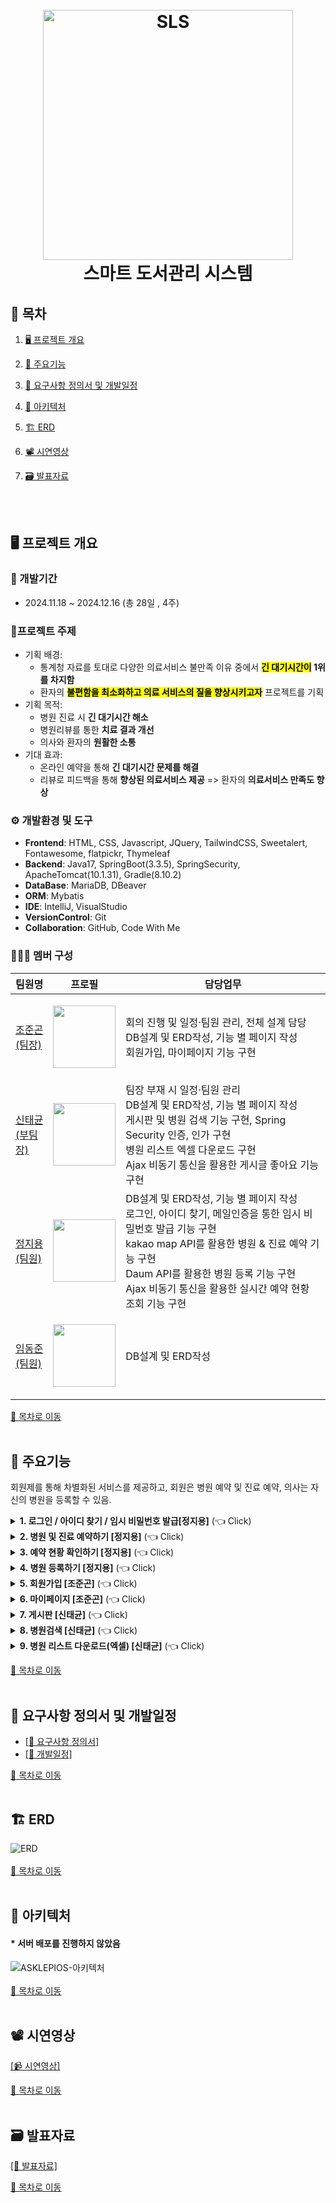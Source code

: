 <h1 align="center">
  <br>
  <img src="https://github.com/user-attachments/assets/97065847-e43e-414e-9a64-59315010fc1b" alt="SLS" width="400">
  <br>
  스마트 도서관리 시스템
  <br>
</h1>

## 📌 목차
1. [🖥️ 프로젝트 개요](#%EF%B8%8F-프로젝트-개요)
2. [📕 주요기능](#-주요기능)
3. [📖 요구사항 정의서 및 개발일정](#-요구사항-정의서-및-개발일정)
4. [🔧 아키텍처](#-아키텍처)
5. [🏗️ ERD](#%EF%B8%8F-erd)
6. [📽️ 시연영상](#%EF%B8%8F-시연영상)
7. [🗃️ 발표자료](#%EF%B8%8F-발표자료)

      <br><br>

## 🖥️ 프로젝트 개요
### :calendar: 개발기간
  - 2024.11.18 ~ 2024.12.16 (총 28일 , 4주)

### 🔖프로젝트 주제
  - 기획 배경: <br>
    - 통계청 자료를 토대로 다양한 의료서비스 불만족 이유 중에서 <strong><mark>긴 대기시간이</mark> 1위를 차지함</strong>
    - 환자의 <strong><mark>불편함을 최소화하고 의료 서비스의 질을 향상시키고자</mark></strong> 프로젝트를 기획
  - 기획 목적: <br>
    - 병원 진료 시 <strong>긴 대기시간 해소</strong>
    - 병원리뷰를 통한 <strong>치료 결과 개선</strong>
    - 의사와 환자의 <strong>원활한 소통</strong>
  - 기대 효과: <br>
    - 온라인 예약을 통해 <strong>긴 대기시간 문제를 해결</strong>
    - 리뷰로 피드백을 통해 <strong>향상된 의료서비스 제공</strong> => 환자의 <strong>의료서비스 만족도 향상</strong>
    
### ⚙️ 개발환경 및 도구
  - **Frontend**: HTML, CSS, Javascript, JQuery, TailwindCSS, Sweetalert, Fontawesome, flatpickr, Thymeleaf
  - **Backend**: Java17, SpringBoot(3.3.5), SpringSecurity, ApacheTomcat(10.1.31), Gradle(8.10.2)
  - **DataBase**: MariaDB, DBeaver
  - **ORM**: Mybatis
  - **IDE**: IntelliJ, VisualStudio
  - **VersionControl**: Git
  - **Collaboration**: GitHub, Code With Me
### 🧑‍🤝‍🧑 멤버 구성
|팀원명|프로필|담당업무|
|---|---|---|
|[조준곤<br>(팀장)](https://github.com/Jungon-Jo)|<p align="center"><img src="https://avatars.githubusercontent.com/u/174285554?v=4" width="100"></p>|회의 진행 및 일정·팀원 관리, 전체 설계 담당<br>DB설계 및 ERD작성, 기능 별 페이지 작성<br>회원가입, 마이페이지 기능 구현|
|[신태균<br>(부팀장)](https://github.com/Taekyun131)|<p align="center"><img src="https://avatars.githubusercontent.com/u/174299045?v=4" width="100"></p>|팀장 부재 시 일정·팀원 관리<br>DB설계 및 ERD작성, 기능 별 페이지 작성<br>게시판 및 병원 검색 기능 구현, Spring Security 인증, 인가 구현<br> 병원 리스트 엑셀 다운로드 구현<br>Ajax 비동기 통신을 활용한 게시글 좋아요 기능 구현 |
|[정지용<br>(팀원)](https://github.com/98jiyong)|<p align="center"><img src="https://avatars.githubusercontent.com/u/119985920?v=4" width="100"></p>|DB설계 및 ERD작성, 기능 별 페이지 작성<br>로그인, 아이디 찾기, 메일인증을 통한 임시 비밀번호 발급 기능 구현 <br>kakao map API를 활용한 병원 & 진료 예약 기능 구현<br>Daum API를 활용한 병원 등록 기능 구현<br>Ajax 비동기 통신을 활용한 실시간 예약 현황 조회 기능 구현 |
|[임동준<br>(팀원)](https://github.com/NAGABARA)|<p align="center"><img src="https://avatars.githubusercontent.com/u/174768701?v=4" width="100"></p>|DB설계 및 ERD작성|

[📌 목차로 이동](#-목차)
<br><br>

## 📕 주요기능
회원제를 통해 차별화된 서비스를 제공하고, 회원은 병원 예약 및 진료 예약, 의사는 자신의 병원을 등록할 수 있음.

<details>
  <summary><b>1. 로그인 / 아이디 찾기 / 임시 비밀번호 발급[정지용]</b> (👈 Click)</summary>
  <br>
  <div markdown="1">
    <h3>로그인</h3>
    <ol>
      <li>회원제를 통한 ¹퀵메뉴 및 ²실시간 예약 순위 정보를 제공하여 차별화된 서비스를 구현.</li>
      <img src="https://github.com/user-attachments/assets/1c67cf2b-a618-450d-a810-eb21dbb53cc4" width="600" alt="로그인1"><br><br>
      <li>Security를 활용하여 로그인.
      <ul>
      <li>모든 정보를 올바르게 입력해야만 로그인이 가능하며,</li>
      <li>실패 시 => Config의 오류 메시지를 받아서 View로 반환.</li>
      </ul>
      </li>
      <img src="https://github.com/user-attachments/assets/463491af-6e48-453c-9a22-54d1251ebae9" width="400" alt="로그인2"><br><br>
      <li>성공 시 => 퀵메뉴 및 실시간 예약순위를 확인할 수 있고, 회원별 기능 사용 가능.</li>
      <img src="https://github.com/user-attachments/assets/059796e1-9c9e-4d18-b0d4-99c80df947cc" width="600" alt="로그인3">
    </ol>
    <br>
    <h3>아이디 찾기</h3>
    <ul>
      <li>회원은 이름과 주민등록번호를 입력해 아이디를 찾을 수 있음.</li>
      <li>필수정보를 입력하지 않으면 경고문이 나타나며, 아이디를 찾을 수 없음.</li>
      <img src="https://github.com/user-attachments/assets/0889b60c-462a-4440-90f3-4d8e14a5d150" alt="아이디 찾기1"><br><br>
      <li>실패 시 => 입력한 정보가 일치하지 않다는 경고문이 나타남.</li>
      <img src="https://github.com/user-attachments/assets/06cbbb4a-86dc-4b0c-b1ee-ef8d77714210" width="400" alt="아이디 찾기2"><br><br>
      <li>성공 시 => 마스킹 된 자신의 아이디를 확인할 수 있음.</li>
      <img src="https://github.com/user-attachments/assets/beb7d563-a136-417e-bf86-5fbe07f91a68" width="400" alt="아이디 찾기3">
    </ul>
    <br>
    <h3>임시 비밀번호 발급</h3>
    <ul>
      <li>메일을 통해 일회용 인증코드를 전송하여 본인확인 후 임시 비밀번호를 발급 받을 수 있음.</li>
      <img src="https://github.com/user-attachments/assets/38c7def0-34c7-4095-a05c-550ad51ddc11" alt="임시 비밀번호 발급1"><br><br>
      <li>회원가입시 입력한 아이디와 이메일이 일치해야 이메일 인증이 가능.</li>
      <img src="https://github.com/user-attachments/assets/bde7edff-1a37-4656-9a61-8a405a23ddfc" width="400" alt="임시 비밀번호 발급2"><br><br>
      <li>인증코드를 통한 인증번호 확인 후 임시 비밀번호 발급 가능.</li>
      <img src="https://github.com/user-attachments/assets/3cbf7e9c-e6eb-4176-92b3-c4cc50f88ed8" width="400" alt="임시 비밀번호 발급3">
    </ul>
  </div>
</details>

<details>
  <summary><b>2. 병원 및 진료 예약하기 [정지용]</b> (👈 Click)</summary>
  <br>
  <div markdown="1">
    <h3>병원 예약</h3>
    <ul>
      <li>초기화면</li>
      <ul>
        <li>초기화면은 리스트와 지도에 아무것도 표시되지 않음</li>
        <li>위치 정보 제공 동의 시 사용자 위치 중심으로 맵과 리스트에 병원을 제공</li>
      </ul>
      <img src="https://github.com/user-attachments/assets/1dd32c0f-0f16-4dd9-8cbf-d32564b75ea9" width="600" alt="예약1"><br><br>
      <li>병원 클릭 시</li>
      <ul>
        <li>해당 병원이 플랫폼에 등록돼있으면 예약하기 버튼을 표시</li>
        <li>해당 병원에 마커 클릭시 도착지를 자동 입력하여 길찾기 서비스 제공</li>
        <li>사용자는 손쉽게 출발지를 입력해 길을 찾을 수 있음.</li>
      </ul>
      <img src="https://github.com/user-attachments/assets/adc218c4-9c2a-4026-ac0d-61344dbd3ad8" width="600" alt="예약2"><br><br>
      <li>병원 검색 시</li>
      <ul>
        <li>지역 검색 시 해당 지역 중심으로 병원 정보를 제공</li>
        <li>키워드 검색을 통해 원하는 지역의 진료과목 또한 검색 가능</li>
      </ul>
      <img src="https://github.com/user-attachments/assets/8a64423c-281a-48d2-b041-6c4d8b539f3b" width="600" alt="예약3"><br><br>
    </ul>
    <h3>병원 예약 및 진료 예약</h3>
    <ul>
      <li>예약하기 버튼 클릭 시</li>
      <ul>
        <li>예약하기 버튼 클릭 시 해당 병원에 대한 상세정보를 확인할 수 있음.</li>
        <li>해당 병원 정보를 확인한 후 원하는 의사를 선택해 예약 가능</li>
        <li>예약 시 선택한 병원, 담당 의사, 사용자 정보가 자동으로 입력됨.</li>
      </ul>
      <img src="https://github.com/user-attachments/assets/354e9ea3-5823-4d0d-9c4c-d86d7c389480" width="600" alt="예약4"><br><br>
    </ul>
    <br>
      <h3>진료 예약</h3>
      <ul>
      <li>진료 예약 시</li>
      <ul>
        <li>날짜 선택 시 해당 날짜에 예약 가능한 시간대 확인 가능</li>
        <li>이미 예약된 시간은 예약이 불가능하도록 선택 불가능</li>
        <li>회원은 원하는 시간대 및 간단한 메모를 작성한 후 예약을 진행</li>
      </ul>
      <img src="https://github.com/user-attachments/assets/e0ecb3f5-5f4f-4efb-87c1-0b10e897d483" width="600" alt="예약5">
    </ul>
    <br>
  </div>
</details>

<details>
  <summary><b>3. 예약 현황 확인하기 [정지용]</b> (👈 Click)</summary>
  <br>
  <h3>예약현황 확인</h3>
  <ul>
    <li>회원은 자신이 예약한 내용을 예약 현황을 통해 확인할 수 있음.</li>
    <img src="https://github.com/user-attachments/assets/99385c2f-ed6e-4043-af39-04ec53be4ddf" width="600" alt="예약현황 확인1">
  </ul>
  <br>
  <ul>
    <li>예약 현황을 클릭 시 현재 내가 예약한 진료의 상태를 확인할 수 있음(대기 / 거절 / 승인).</li>
    <img src="https://github.com/user-attachments/assets/7b0e7d69-b2d4-4604-b4c0-3d481ea4b621" width="600" alt="예약현황 확인2">
  </ul>
  <br>
  <ul>
    <li>담당 의사가 진료 상태를 변경하면 실시간으로 회원의 예약 현황에서도 상태가 변경됨.<br>
    => <b>담당 의사는 진료 시간에 맞춰 다음 환자의 예약 상태를 알맞게 변경 가능.</b></li>
    <img src="https://github.com/user-attachments/assets/59805f57-9b68-43fe-91b8-3122348d21bd" width="600" alt="예약현황 확인3">
  </ul>
</details>

<details>
  <summary><b>4. 병원 등록하기 [정지용]</b> (👈 Click)</summary>
  <br>
  <h3>병원 등록</h3>
  <ul>
    <li>초기 화면</li>
    <ul>
      <li>의사는 병원 등록을 통해 병원을 등록할 수 있음.</li>
    </ul>
    <img src="https://github.com/user-attachments/assets/ef42a354-559c-4c9b-b2e8-645f870e47fb" width="600" alt="병원 등록하기1">
  </ul>
  <br>
  <ul>
    <li>중복 확인</li>
    <ul>
      <li>기존에 이미 등록된 병원이라면, 경고 문구를 표시하고 등록이 불가.</li>
    </ul>
    <img src="https://github.com/user-attachments/assets/544b8eb7-03b4-421d-83e4-f97c35422224" width="600" alt="병원 등록하기2">
  </ul>
  <br>
  <ul>
    <li>중복 확인</li>
    <ul>
      <li>신규 병원이라면, 확인 문구를 표시하고 상세 주소칸이 활성화됨.</li>
    </ul>
    <img src="https://github.com/user-attachments/assets/2da9e553-2178-4b8c-a689-91ba2a50a9e5" width="600" alt="병원 등록하기3">
  </ul>
  <br>
  <ul>
    <li>병원 등록</li>
    <ul>
      <li>병원에 대한 상세정보를 입력한 후 병원 등록.</li>
    </ul>
    <img src="https://github.com/user-attachments/assets/d9a06743-226c-49d2-a127-cbf3791d1e9a" width="600" alt="병원 등록하기4">
  </ul>
  <br>
  <ul>
    <li>등록된 병원 확인</li>
    <ul>
      <li>병원 검색을 통해 병원이 잘 등록됐는지 조회.</li>
    </ul>
    <img src="https://github.com/user-attachments/assets/44b94cff-5de6-4061-b831-099d816ba83e" width="600" alt="병원 등록하기5">
  </ul>
</details>

<details>
  <summary><b>5. 회원가입 [조준곤]</b> (👈 Click)</summary>
  <br>
  <h3>회원가입</h3>
  <ol>
    <li>약관 동의를 진행한 후 회원가입을 할 수 있음</li>
    <ul>
      <li>약관을 모두 동의하지 않고 회원가입을 진행하면 경고창이 뜸</li>
      <li>모든 약관을 동의할 시, 상단에 전체 체크 버튼이 활성화됨</li>
    </ul>
    <img src="https://github.com/user-attachments/assets/e21ef9d4-1a1a-4337-b217-ffa9205f47b8" width="600" alt="회원가입1"><br><br>
    <li>원하는 아이디 및 비밀번호를 입력하여 계정을 생성</li>
    <ul>
      <li>아이디 중복 확인을 통해 사용할 수 있는지 확인</li>
      <li>비밀번호 재입력을 통한 비밀번호 확인.</li>
    </ul>
    <img src="https://github.com/user-attachments/assets/4ef28dc5-694f-45b4-a6c6-958352b1d083" width="600" alt="회원가입2"><br><br>
    <li>이메일 인증을 통한 무결성과 보안을 보장.</li>
    <img src="https://github.com/user-attachments/assets/4b74c3e9-bc2a-4962-9456-87e0860c9b8e" width="600" alt="회원가입3"><br><br>
    <li>주소 및 프로필 사진을 첨부하여 회원가입 완료</li>
    <ul>
      <li>다음 주소검색 API를 사용해 주소를 입력</li>
      <li>사진 첨부를 통해 프로필 사진 설정 가능</li>
    </ul>
    <img src="https://github.com/user-attachments/assets/20a15c01-e6f8-4131-b6ff-0adf5f8e433d" width="600" alt="회원가입4"><br><br>
    <li>가입대상이 의사라면 추가작성을 통해 소속된 병원 및 경력 설정</li>
    <ul>
      <li>병원 검색을 통해 자신이 소속된 병원을 클릭해 병원코드 설정</li>
      <li>상세정보에 표시될 진료과목, 경력 및 학력을 작성해 회원가입 완료</li>
    </ul>
    <img src="https://github.com/user-attachments/assets/cc51ace0-8740-4f37-b1a6-e6fad736a43e" width=
    "600" alt="회원가입5">
  </ol>
</details>

<details>
  <summary><b>6. 마이페이지 [조준곤]</b> (👈 Click)</summary>
  <br>
  <h3>마이페이지</h3>
  <ul>
    <li>비밀번호 변경</li>
    <ul>
      <li>만약 임시 비밀번호를 발급받았다면, 마이페이지를 통해 비밀번호를 변경할 수 있음</li>
    </ul>
    <img src="https://github.com/user-attachments/assets/45bae6a9-d601-4e96-acd7-919ee350eb60" width="600" alt="마이페이지1">
  </ul>
  <ul>
    <li>사진 수정</li>
    <ul>
      <li>변경하고 싶은 사진을 첨부하면 미리보기를 통해 사진을 확인할 수 있음</li>
    </ul>
    <img src="https://github.com/user-attachments/assets/b5bbc0ad-5baa-4f48-a9f0-a61f061535c4" width="600" alt="마이페이지2">
  </ul>
  <ul>
    <li>의사정보 수정</li>
    <ul>
      <li>의사가 이직할 시, 의사정보 수정을 통해 이직한 병원의 정보를 입력할 수 있음</li>
    </ul>
    <img src="https://github.com/user-attachments/assets/e367ce17-9043-4067-a387-fc5bfd8c9ef5" width="600" alt="마이페이지3">
  </ul>
  <ul>
    <li>수정된 정보확인</li>
    <ul>
      <li>저장한 후 마이페이지를 확인해 수정된 정보가 잘 입력된 것을 확인할 수 있음</li>
    </ul>
    <img src="https://github.com/user-attachments/assets/10499b2c-36d4-4e38-afef-3b35d4d4ebdd" width="600" alt="마이페이지4">
  </ul>
</details>

<details>
  <summary><b>7. 게시판 [신태균]</b> (👈 Click)</summary>
  <br>
  <h3>게시판 구현 - 동영상 편집 미완료</h3>
  <ul>
    <li>추후에 영상 편집이 완료되면 업데이트 예정</li>
    <img src="https://github.com/user-attachments/assets/39d75804-9928-4a84-8a48-0e0a1687e37d" width="600" alt="준비중">
  </ul>
  <br>
</details>

<details>
  <summary><b>8. 병원검색 [신태균]</b> (👈 Click)</summary>
  <br>
  <h3>병원 검색</h3>
  <ul>
    <li>키워드로 검색</li>
    <ul>
      <li>네비게이션에 있는 진료과목을 선택해 등록돼있는 병원 검색 가능</li>
      <li>특정 키워드를 검색해 키워드가 포함된 병원 검색 가능</li>
    </ul>
    <img src="https://github.com/user-attachments/assets/2ee20b53-7def-46ab-baec-e4636d30b490" width="600" alt="병원검색1">
  </ul>
  <br>
  <ul>
    <li>지역으로 검색</li>
    <ul>
      <li>검색어에 지역을 입력해 해당 지역에 등록돼있는 병원 검색 가능</li>
    </ul>
    <img src="https://github.com/user-attachments/assets/c1d45feb-d1ee-4a1b-b6a1-542827b9f1b8" width="600" alt="병원검색2">
  </ul>
  <br>
  <ul>
    <li>중복 필터 검색</li>
    <ul>
      <li>해당 지역에 대한 검색 후 진료과목을 선택해 중복 필터링 가능</li>
      <li>해당 지역에 원하는 진료과목을 필터링해 검색 가능</li>
    </ul>
    <img src="https://github.com/user-attachments/assets/27984cd6-f2fc-4ae4-a918-a4711fb454aa" width="600" alt="병원검색3">
  </ul>
  <br>
  <ul>
    <li>진료중인 병원 필터링</li>
    <ul>
      <li>현재시간을 기준으로 등록돼있는 병원 중 진료중인 병원 검색 가능</li>
      <li>현재시간 18시 10분을 기준으로 진료중인 병원을 필터링하여 검색 가능</li>
    </ul>
    <img src="https://github.com/user-attachments/assets/010518dc-24b6-489a-9332-2f87cbdedfe6" width="600" alt="병원검색4">
  </ul>
  <br>
  <ul>
    <li>주말 진료 여부</li>
    <ul>
      <li>등록돼있는 병원 중 주말 진료를 하는 병원을 필터링해 검색 가능</li>
    </ul>
    <img src="https://github.com/user-attachments/assets/0f090105-453a-4066-a1de-1f131b867f20" width="600" alt="병원검색5">
  </ul>
  <br>
  <ul>
    <li>병원 상세정보 확인</li>
    <ul>
      <li>검색한 병원을 클릭하면 해당 병원에 대한 상세정보를 확인할 수 있음</li>
      <li>또한, 상세정보에서 담당의사를 선택해 해당병원의 진료예약 가능</li>
    </ul>
    <img src="https://github.com/user-attachments/assets/e6d92172-9095-4460-a242-d349ab1f723e" width="600" alt="병원검색6">
  </ul>
</details>

<details>
  <summary><b>9. 병원 리스트 다운로드(엑셀) [신태균]</b> (👈 Click)</summary>
  <br>
  <h3>병원 리스트 다운로드 - 엑셀</h3>
  <ul>
    <li>병원 리스트 다운로드 - 비회원</li>
    <ul>
      <li>해당 기능은 회원만 제공하기 때문에 비회원 클릭 시, 로그인 세션으로 이동</li>
    </ul>
    <img src="https://github.com/user-attachments/assets/a458015d-b12e-496b-a722-8dbf1bfd7260" width="600" alt="엑셀다운로드">
  </ul>
  <br>
  <ul>
    <li>병원 리스트 다운로드 - 회원</li>
    <ul>
      <li>엑셀 다운로드 클릭 시, 병원들에 대한 정보를 엑셀로 다운로드하여 확인할 수 있음</li>
    </ul>
    <img src="https://github.com/user-attachments/assets/a96d74a1-3560-4fa5-b9d2-599438db2a5e" width="600" alt="엑셀다운로드">
  </ul>
</details>

[📌 목차로 이동](#-목차)
<br><br>

## 📖 요구사항 정의서 및 개발일정
- [[📑 요구사항 정의서]](https://docs.google.com/spreadsheets/d/1319HK6tojzy0Jqov5cYQ1aQAfhmJnO5vXLnDfRDZolg/edit?gid=1651580600#gid=1651580600)
- [[📑 개발일정]](https://docs.google.com/spreadsheets/d/1319HK6tojzy0Jqov5cYQ1aQAfhmJnO5vXLnDfRDZolg/edit?gid=0#gid=0)<br>

[📌 목차로 이동](#-목차)
<br><br>

## 🏗️ ERD
![ERD](https://github.com/user-attachments/assets/e66666d7-eba0-4379-90ce-0ee20c9d1959)<br><br>
[📌 목차로 이동](#-목차)
<br><br>

## 🔧 아키텍처
####  * 서버 배포를 진행하지 않았음
![ASKLEPIOS-아키텍처](https://github.com/user-attachments/assets/0b231397-9dd7-4294-8ad1-f8ab88823976)<br><br>
[📌 목차로 이동](#-목차)
<br><br>

## 📽️ 시연영상
[[📹 시연영상]](https://www.youtube.com/watch?v=W2Vq8N1xsIk&list=PLNdYfRO3wDimceWjFMnr3KoMn73idCSHj)<br>

[📌 목차로 이동](#-목차)
<br><br>

## 🗃️ 발표자료
[[📂 발표자료]](https://www.canva.com/design/DAGZZpxk6Wk/LY2Gb7eVNRx5tHq7PCic7Q/edit)<br>

[📌 목차로 이동](#-목차)
